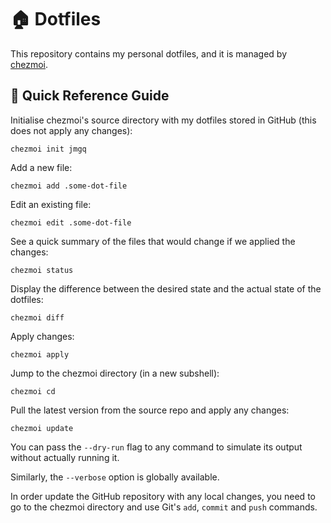 # 🏠 Dotfiles

This repository contains my personal dotfiles, and it is managed by [chezmoi](https://www.chezmoi.io/).

## 📖 Quick Reference Guide

Initialise chezmoi's source directory with my dotfiles stored in GitHub (this does not apply any changes):
```
chezmoi init jmgq
```

Add a new file:
```
chezmoi add .some-dot-file
```

Edit an existing file:
```
chezmoi edit .some-dot-file
```

See a quick summary of the files that would change if we applied the changes:
```
chezmoi status
```

Display the difference between the desired state and the actual state of the dotfiles:
```
chezmoi diff
```

Apply changes:
```
chezmoi apply
```

Jump to the chezmoi directory (in a new subshell):
```
chezmoi cd
```

Pull the latest version from the source repo and apply any changes:
```
chezmoi update
```

You can pass the `--dry-run` flag to any command to simulate its output without actually running it.

Similarly, the `--verbose` option is globally available.

In order update the GitHub repository with any local changes, you need to go to the chezmoi directory and use Git's `add`, `commit` and `push` commands.
